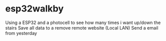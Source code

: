 # esp32walkby
Using a ESP32 and a photocell to see how many times i want up/down the stairs
Save all data to a remove remote website (Local LAN)
Send a email from yesterday
